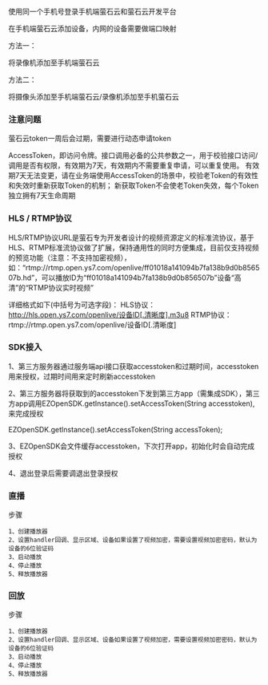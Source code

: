 






###

使用同一个手机号登录手机端萤石云和萤石云开发平台


在手机端萤石云添加设备，内网的设备需要做端口映射


方法一：

将录像机添加至手机端萤石云


方法二：

将摄像头添加至手机端萤石云/录像机添加至手机萤石云


### 注意问题

萤石云token一周后会过期，需要进行动态申请token

AccessToken，即访问令牌。接口调用必备的公共参数之一，用于校验接口访问/调用是否有权限，有效期为7天，有效期内不需要重复申请，可以重复使用。
有效期7天无法变更，请在业务端使用AccessToken的场景中，校验老Token的有效性和失效时重新获取Token的机制；
新获取Token不会使老Token失效，每个Token独立拥有7天生命周期


### HLS / RTMP协议

HLS/RTMP协议URL是萤石专为开发者设计的视频资源定义的标准流协议，基于HLS、RTMP标准流协议做了扩展，保持通用性的同时方便集成，目前仅支持视频的预览功能（注意：不支持加密视频），如：“rtmp://rtmp.open.ys7.com/openlive/ff01018a141094b7fa138b9d0b856507b.hd”，可以播放ID为“ff01018a141094b7fa138b9d0b856507b”设备“高清”的“RTMP协议实时视频”

详细格式如下(中括号为可选字段)：
HLS协议：http://hls.open.ys7.com/openlive/设备ID[.清晰度].m3u8
RTMP协议：rtmp://rtmp.open.ys7.com/openlive/设备ID[.清晰度]


### SDK接入

1、第三方服务器通过服务端api接口获取accesstoken和过期时间，accesstoken用来授权，过期时间用来定时刷新accesstoken

2、第三方服务器将获取到的accesstoken下发到第三方app（需集成SDK），第三方app调用EZOpenSDK.getInstance().setAccessToken(String accesstoken),来完成授权

EZOpenSDK.getInstance().setAccessToken(String accessToken);

3、EZOpenSDK会文件缓存accesstoken，下次打开app，初始化时会自动完成授权

4、退出登录后需要调退出登录授权

### 直播
步骤

    1、创建播放器
    2、设置handler回调、显示区域、设备如果设置了视频加密，需要设置视频加密密码，默认为设备的6位验证码
    3、启动播放
    4、停止播放
    5、释放播放器

### 回放
步骤

    1、创建播放器
    2、设置handler回调、显示区域、设备如果设置了视频加密，需要设置视频加密密码，默认为设备的6位验证码
    3、启动播放
    4、停止播放
    5、释放播放器

